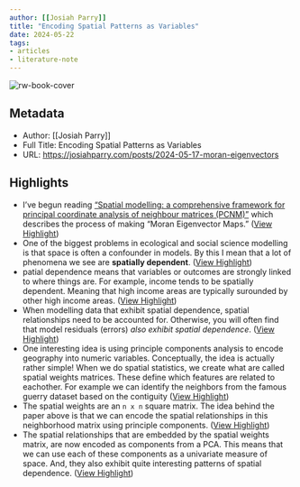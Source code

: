 ```yaml
---
author: [[Josiah Parry]]
title: "Encoding Spatial Patterns as Variables"
date: 2024-05-22
tags: 
- articles
- literature-note
---
```

![rw-book-cover](https://readwise-assets.s3.amazonaws.com/static/images/article2.74d541386bbf.png)

## Metadata
- Author: [[Josiah Parry]]
- Full Title: Encoding Spatial Patterns as Variables
- URL: https://josiahparry.com/posts/2024-05-17-moran-eigenvectors

## Highlights
- I’ve begun reading [“Spatial modelling: a comprehensive framework for principal coordinate analysis of neighbour matrices (PCNM)”](https://www.sciencedirect.com/science/article/abs/pii/S0304380006000925) which describes the process of making “Moran Eigenvector Maps.” ([View Highlight](https://read.readwise.io/read/01hyfv5naxshfdg73839z6v32p))
- One of the biggest problems in ecological and social science modelling is that space is often a confounder in models. By this I mean that a lot of phenomena we see are **spatially dependent**. ([View Highlight](https://read.readwise.io/read/01hyfv5rtanhck4mj3qme3pe32))
- patial dependence means that variables or outcomes are strongly linked to where things are. For example, income tends to be spatially dependent. Meaning that high income areas are typically surounded by other high income areas. ([View Highlight](https://read.readwise.io/read/01hyfv62h4xw72pw1ctv9gzv1q))
- When modelling data that exhibit spatial dependence, spatial relationships need to be accounted for. Otherwise, you will often find that model residuals (errors) *also exhibit spatial dependence*. ([View Highlight](https://read.readwise.io/read/01hyfv6hj1zb2552g0h1j4zgth))
- One interesting idea is using principle components analysis to encode geography into numeric variables. Conceptually, the idea is actually rather simple!
  When we do spatial statistics, we create what are called spatial weights matrices. These define which features are related to eachother.
  For example we can identify the neighbors from the famous guerry dataset based on the contiguity ([View Highlight](https://read.readwise.io/read/01hyfv799e82xz5k8spqe5n8kh))
- The spatial weights are an `n x n` square matrix. The idea behind the paper above is that we can encode the spatial relationships in this neighborhood matrix using principle components. ([View Highlight](https://read.readwise.io/read/01hyfv7hy1eszgwr98dd8wnacz))
- The spatial relationships that are embedded by the spatial weights matrix, are now encoded as components from a PCA. This means that we can use each of these components as a univariate measure of space. And, they also exhibit quite interesting patterns of spatial dependence. ([View Highlight](https://read.readwise.io/read/01hyfv8e3vpncjsa7xaqzp8qbt))
